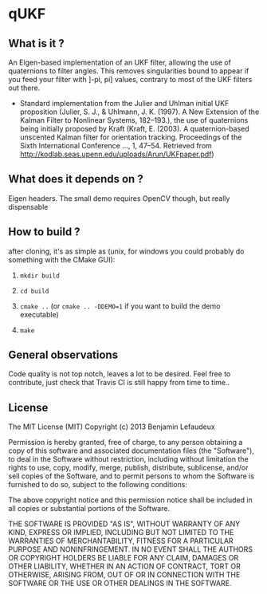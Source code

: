 qUKF
=====

What is it ?
----------
An Eigen-based implementation of an UKF filter, allowing the use of quaternions to filter angles. This removes singularities bound to appear if you feed your filter with ]-pi, pi] values, contrary to most of the UKF filters out there.

* Standard implementation from the Julier and Uhlman initial UKF proposition (Julier, S. J., & Uhlmann, J. K. (1997). A New Extension of the Kalman Filter to Nonlinear Systems, 182–193.), the use of quaternions being initially proposed by Kraft (Kraft, E. (2003). A quaternion-based unscented Kalman filter for orientation tracking. Proceedings of the Sixth International Conference …, 1, 47–54. Retrieved from http://kodlab.seas.upenn.edu/uploads/Arun/UKFpaper.pdf)


What does it depends on ?
-------------------------
Eigen headers. The small demo requires OpenCV though, but really dispensable

How to build ?
--------------
after cloning, it's as simple as (unix, for windows you could probably do something with the CMake GUI):

1. `mkdir build`

2. `cd build`

3. `cmake ..` (or `cmake .. -DDEMO=1` if you want to build the demo executable)

4. `make`

General observations
--------------------
Code quality is not top notch, leaves a lot to be desired. Feel free to contribute, just check that 
Travis CI is still happy from time to time..

License
-------

The MIT License (MIT)
Copyright (c) 2013 Benjamin Lefaudeux

Permission is hereby granted, free of charge, to any person obtaining a copy of this software and associated documentation files (the "Software"), to deal in the Software without restriction, including without limitation the rights to use, copy, modify, merge, publish, distribute, sublicense, and/or sell copies of the Software, and to permit persons to whom the Software is furnished to do so, subject to the following conditions:

The above copyright notice and this permission notice shall be included in all copies or substantial portions of the Software.

THE SOFTWARE IS PROVIDED "AS IS", WITHOUT WARRANTY OF ANY KIND, EXPRESS OR IMPLIED, INCLUDING BUT NOT LIMITED TO THE WARRANTIES OF MERCHANTABILITY, FITNESS FOR A PARTICULAR PURPOSE AND NONINFRINGEMENT. IN NO EVENT SHALL THE AUTHORS OR COPYRIGHT HOLDERS BE LIABLE FOR ANY CLAIM, DAMAGES OR OTHER LIABILITY, WHETHER IN AN ACTION OF CONTRACT, TORT OR OTHERWISE, ARISING FROM, OUT OF OR IN CONNECTION WITH THE SOFTWARE OR THE USE OR OTHER DEALINGS IN THE SOFTWARE.
